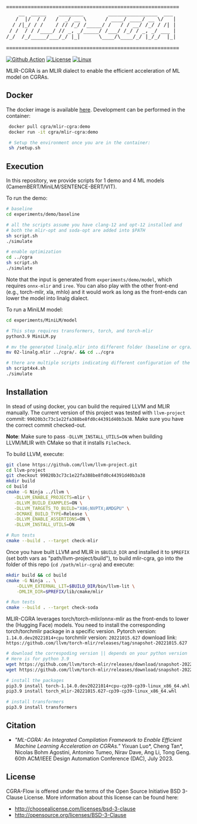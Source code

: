 <pre>
========================================================
    __  _____    ________        ________________  ___ 
   /  |/  / /   /  _/ __ \      / ____/ ____/ __ \/   |
  / /|_/ / /    / // /_/ /_____/ /   / / __/ /_/ / /| |
 / /  / / /____/ // _, _/_____/ /___/ /_/ / _, _/ ___ |
/_/  /_/_____/___/_/ |_|      \____/\____/_/ |_/_/  |_|
                                                       
========================================================
</pre>
[![Github Action](https://github.com/tancheng/mlir-cgra/actions/workflows/main.yml/badge.svg)](https://github.com/tancheng/mlir-cgra/actions/workflows/main.yml)
[![License](https://img.shields.io/badge/License-BSD_3--Clause-blue.svg)](https://opensource.org/licenses/BSD-3-Clause)
[![Linux](https://svgshare.com/i/Zhy.svg)](https://svgshare.com/i/Zhy.svg)

MLIR-CGRA is an MLIR dialect to enable the efficient acceleration of ML model on CGRAs.


Docker
--------------------------------------------------------
The docker image is available [here](https://hub.docker.com/repository/docker/cgra/mlir-cgra/general). Development can be performed in the container:
```sh
 docker pull cgra/mlir-cgra:demo
 docker run -it cgra/mlir-cgra:demo

 # Setup the environment once you are in the container:
 sh /setup.sh
```


Execution
--------------------------------------------------------
In this repository, we provide scripts for 1 demo and 4 ML models (CamemBERT/MiniLM/SENTENCE-BERT/VIT).

To run the demo:

```sh
# baseline
cd experiments/demo/baseline

# all the scripts assume you have clang-12 and opt-12 installed and
# both the mlir-opt and soda-opt are added into $PATH
sh script.sh
./simulate

# enable optimization
cd ../cgra
sh script.sh
./simulate
```
Note that the input is generated from `experiments/demo/model`, which requires `onnx-mlir` and `iree`. You can also play with the other front-end (e.g., torch-mlir, xla, mhlo) and it would work as long as the front-ends can lower the model into linalg dialect.

To run a MiniLM model:

```sh
cd experiments/MiniLM/model

# This step requires transformers, torch, and torch-mlir
python3.9 MiniLM.py

# mv the generated linalg.mlir into different folder (baseline or cgra) for evaluation
mv 02-linalg.mlir ../cgra/. && cd ../cgra

# there are multiple scripts indicating different configuration of the target CGRAs
sh script4x4.sh
./simulate
```


Installation
--------------------------------------------------------
In stead of using docker, you can build the required LLVM and MLIR manually. The current version of this project was tested with `llvm-project` commit:
`99020b3c73c1e22fa388be8fd0c44391d40b3a38`. Make sure you have the correct commit checked-out.

**Note**: Make sure to pass `-DLLVM_INSTALL_UTILS=ON` when building LLVM/MLIR with CMake so that it installs `FileCheck`.

To build LLVM, execute:
```sh
git clone https://github.com/llvm/llvm-project.git
cd llvm-project
git checkout 99020b3c73c1e22fa388be8fd0c44391d40b3a38
mkdir build
cd build
cmake -G Ninja ../llvm \
   -DLLVM_ENABLE_PROJECTS=mlir \
   -DLLVM_BUILD_EXAMPLES=ON \
   -DLLVM_TARGETS_TO_BUILD="X86;NVPTX;AMDGPU" \
   -DCMAKE_BUILD_TYPE=Release \
   -DLLVM_ENABLE_ASSERTIONS=ON \
   -DLLVM_INSTALL_UTILS=ON

# Run tests
cmake --build . --target check-mlir
```

Once you have built LLVM and MLIR in `$BUILD_DIR` and
installed it to `$PREFIX` (set both vars as "path/llvm-project/build"), to build mlir-cgra, go into the folder of this repo (`cd /path/mlir-cgra`) and execute:

```sh
mkdir build && cd build
cmake -G Ninja .. \
    -DLLVM_EXTERNAL_LIT=$BUILD_DIR/bin/llvm-lit \
    -DMLIR_DIR=$PREFIX/lib/cmake/mlir

# Run tests
cmake --build . --target check-soda
```

MLIR-CGRA leverages torch/torch-mlir/onnx-mlir as the front-ends to lower the (Hugging Face) models. You need to install the corresponding torch/torchmlir package in a specific version.
Pytorch version: `1.14.0.dev20221014+cpu`
torchmlir version: `20221015.627`
download link: `https://github.com/llvm/torch-mlir/releases/tag/snapshot-20221015.627`

```sh
# download the correspoding version || depends on your python version
# Here is for python 3.9
wget https://github.com/llvm/torch-mlir/releases/download/snapshot-20221015.627/torch-1.14.0.dev20221014+cpu-cp39-cp39-linux_x86_64.whl
wget https://github.com/llvm/torch-mlir/releases/download/snapshot-20221015.627/torch_mlir-20221015.627-cp39-cp39-linux_x86_64.whl

# install the packages
pip3.9 install torch-1.14.0.dev20221014+cpu-cp39-cp39-linux_x86_64.whl
pip3.9 install torch_mlir-20221015.627-cp39-cp39-linux_x86_64.whl

# install transformers
pip3.9 install transformers
```


Citation
--------------------------------------------------------------------------
- _"ML-CGRA: An Integrated Compilation Framework to Enable Efficient Machine Learning Acceleration on CGRAs."_ Yixuan Luo*, Cheng Tan*, Nicolas Bohm Agostini, Antonino Tumeo, Nirav Dave, Ang Li, Tong Geng. 60th ACM/IEEE Design Automation Conference (DAC), July 2023.


License
--------------------------------------------------------------------------

CGRA-Flow is offered under the terms of the Open Source Initiative BSD 3-Clause License. More information about this license can be found here:

  - http://choosealicense.com/licenses/bsd-3-clause
  - http://opensource.org/licenses/BSD-3-Clause

